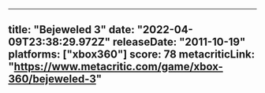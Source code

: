 
---
title: "Bejeweled 3"
date: "2022-04-09T23:38:29.972Z"
releaseDate: "2011-10-19"
platforms: ["xbox360"]
score: 78
metacriticLink: "https://www.metacritic.com/game/xbox-360/bejeweled-3"
---
